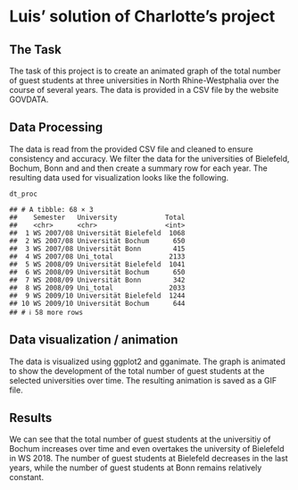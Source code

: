 # Luis’ solution of Charlotte’s project

## The Task

The task of this project is to create an animated graph of the total
number of guest students at three universities in North Rhine-Westphalia
over the course of several years. The data is provided in a CSV file by
the website GOVDATA. 

## Data Processing 
The data is read from the provided CSV file and cleaned to ensure consistency and accuracy. We
filter the data for the universities of Bielefeld, Bochum, Bonn and and
then create a summary row for each year. The resulting data used for
visualization looks like the following.

    dt_proc

    ## # A tibble: 68 × 3
    ##    Semester   University            Total
    ##    <chr>      <chr>                 <int>
    ##  1 WS 2007/08 Universität Bielefeld  1068
    ##  2 WS 2007/08 Universität Bochum      650
    ##  3 WS 2007/08 Universität Bonn        415
    ##  4 WS 2007/08 Uni_total              2133
    ##  5 WS 2008/09 Universität Bielefeld  1041
    ##  6 WS 2008/09 Universität Bochum      650
    ##  7 WS 2008/09 Universität Bonn        342
    ##  8 WS 2008/09 Uni_total              2033
    ##  9 WS 2009/10 Universität Bielefeld  1244
    ## 10 WS 2009/10 Universität Bochum      644
    ## # ℹ 58 more rows

## Data visualization / animation

The data is visualized using ggplot2 and gganimate. The graph is
animated to show the development of the total number of guest students
at the selected universities over time. The resulting animation is saved
as a GIF file.



## Results

We can see that the total number of guest students at the universitiy of
Bochum increases over time and even overtakes the university of
Bielefeld in WS 2018. The number of guest students at Bielefeld
decreases in the last years, while the number of guest students at Bonn
remains relatively constant.
